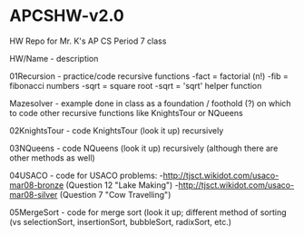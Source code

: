# APCSHW-v2.0
HW Repo for Mr. K's AP CS Period 7 class

HW/Name - description

01Recursion - practice/code recursive functions
  -fact = factorial (n!)
  -fib = fibonacci numbers
  -sqrt = square root
  -sqrt = 'sqrt' helper function

Mazesolver - example done in class as a foundation / foothold (?) on which to code other recursive functions like KnightsTour or NQueens

02KnightsTour - code KnightsTour (look it up) recursively

03NQueens - code NQueens (look it up) recursively (although there are other methods as well)

04USACO - code for USACO problems:
  -http://tjsct.wikidot.com/usaco-mar08-bronze  (Question 12 "Lake Making")
  -http://tjsct.wikidot.com/usaco-mar08-silver  (Question 7 "Cow Travelling")

05MergeSort - code for merge sort (look it up; different method of sorting (vs selectionSort, insertionSort, bubbleSort, radixSort, etc.)
